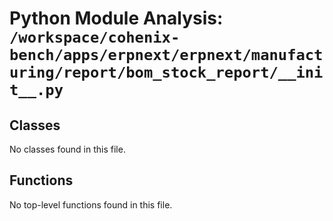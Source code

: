 # Python Module Analysis: `/workspace/cohenix-bench/apps/erpnext/erpnext/manufacturing/report/bom_stock_report/__init__.py`

## Classes

No classes found in this file.


## Functions

No top-level functions found in this file.
